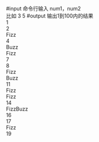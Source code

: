 #input
命令行输入 num1，num2  
比如 3 5
#output
输出1到100内的结果  
1  
2  
Fizz  
4  
Buzz  
Fizz  
7  
8  
Fizz  
Buzz  
11  
Fizz  
Fizz  
14  
FizzBuzz  
16  
17  
Fizz  
19  


  